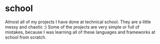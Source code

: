 # school
Almost all of my projects I have done at technical school. They are a little messy and chaotic :) Some of the projects are very simple or full of mistakes, because I was learning all of these languages and frameworks at school from scratch.
